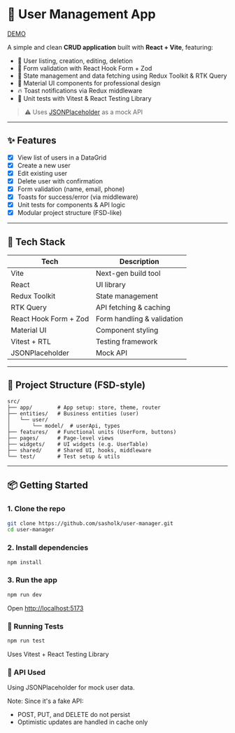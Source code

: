 # 👥 User Management App

[DEMO](https://user-manager-henna.vercel.app/)

A simple and clean **CRUD application** built with **React + Vite**, featuring:

- 🔄 User listing, creation, editing, deletion
- 🧠 Form validation with React Hook Form + Zod
- 🎯 State management and data fetching using Redux Toolkit & RTK Query
- 🎨 Material UI components for professional design
- 🔥 Toast notifications via Redux middleware
- 🧪 Unit tests with Vitest & React Testing Library

> ⚠️ Uses [JSONPlaceholder](https://jsonplaceholder.typicode.com/users) as a mock API

---

## ✨ Features

- [x] View list of users in a DataGrid
- [x] Create a new user
- [x] Edit existing user
- [x] Delete user with confirmation
- [x] Form validation (name, email, phone)
- [x] Toasts for success/error (via middleware)
- [x] Unit tests for components & API logic
- [x] Modular project structure (FSD-like)

---

## 🚀 Tech Stack

| Tech                  | Description                            |
|-----------------------|----------------------------------------|
| Vite                  | Next-gen build tool                    |
| React                 | UI library                             |
| Redux Toolkit         | State management                       |
| RTK Query             | API fetching & caching                 |
| React Hook Form + Zod | Form handling & validation             |
| Material UI           | Component styling                      |
| Vitest + RTL          | Testing framework                      |
| JSONPlaceholder       | Mock API                               |

---

## 🧠 Project Structure (FSD-style)

```
src/
├── app/        # App setup: store, theme, router
├── entities/   # Business entities (user)
│   └── user/
│       └── model/  # userApi, types
├── features/   # Functional units (UserForm, buttons)
├── pages/      # Page-level views
├── widgets/    # UI widgets (e.g. UserTable)
├── shared/     # Shared UI, hooks, middleware
└── test/       # Test setup & utils
```

---

## 📦 Getting Started

### 1. Clone the repo

```bash
git clone https://github.com/sasholk/user-manager.git
cd user-manager
```

### 2. Install dependencies

```bash
npm install
```

### 3. Run the app

```bash
npm run dev
```

Open [http://localhost:5173](http://localhost:5173)

### 🧪 Running Tests

```bash
npm run test
```

Uses Vitest + React Testing Library

### 📜 API Used

Using JSONPlaceholder for mock user data.

Note: Since it's a fake API:

- POST, PUT, and DELETE do not persist
- Optimistic updates are handled in cache only